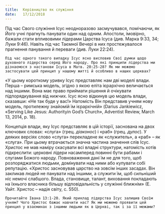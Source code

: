 ```yaml
---
title:  Керівництво як служіння
date:   17/12/2018
---
```


Під час Свого служіння Ісус неодноразово засмучувався, помічаючи, як Його учні прагнуть панувати один над одним. Апостоли, імовірно, бажали стати впливовими лідерами Царства Ісуса (див. Марка 9:33, 34; Луки 9:46). Навіть під час Таємної Вечері в них простежувалося прагнення панування й переваги (див. Луки 22:24).

`Під час одного такого випадку Ісус ясно висловив Свої думки щодо духовного лідерства серед Його народу. Про які принципи лідерства ми дізнаємося з настанови Ісуса в Матв. 20:25-28? Як ми можемо застосувати цей принцип у нашому житті й особливо в наших церквах?`

«У цьому короткому уривку Ісус представляє нам дві моделі влади. Перша – римська модель, згідно з якою еліта ієрархічно величається над іншими. Вона має право приймати рішення й очікувати підпорядкування від нижчих. Ісус ясно відкинув цю модель влади, сказавши: «Не так буде у вас!» Натомість Він представив учням нову модель, протилежну знайомій їм ієрархічній» (Darius Jankiewicz, «Serving Like Jesus: Authorityin God’s Church», Adventist Review, March 13, 2014, p. 18).

Концепція влади, яку Ісус представляє в цій історії, заснована на двох ключових словах: «слуга» (грец. _діаконос_) і «раб» (грец. _дулос_). У деяких версіях слово «слуга» перекладене як «служитель», а «раб» – як «слуга». При цьому втрачається значна частина значення слів Ісус. Христос не мав наміру скасувати всі владні структури, натомість хотів підкреслити: церковні лідери насамперед повинні бути рабами і слугами Божого народу. Повноваження дані їм не для того, щоб розпоряджатися людьми, домінувати над ними або купувати собі репутацію. «Христос засновував царство на зовсім інших засадах. Він закликав людей не панувати над іншими, а служити їм, щоб сильніший ніс немочі слабшого. Влада, становище, талант, виховання покладають на їхнього власника більшу відповідальність у служінні ближнім» (Е. Уайт. Христос – надія світу, с. 550).

`Прочитайте Івана 13:1-20. Який приклад лідерства Ісус залишив Своїм учням? Чого Христос бажає навчити нас? Як ми можемо проявити цей принцип у взаєминах з іншими людьми як в Церкві, так і за її межами?`